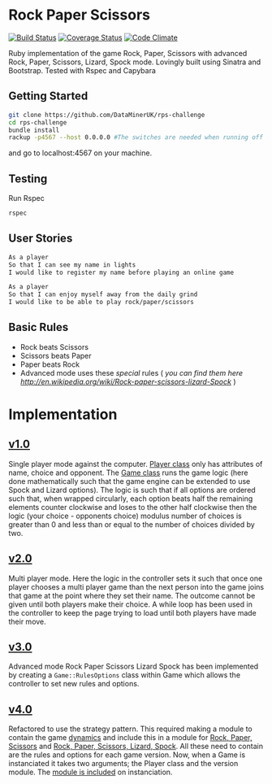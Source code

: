 # Rock Paper Scissors

[![Build Status](https://travis-ci.org/DataMinerUK/rps-challenge.svg?branch=master)](https://travis-ci.org/DataMinerUK/rps-challenge)  [![Coverage Status](https://coveralls.io/repos/DataMinerUK/rps-challenge/badge.svg?branch=master&service=github)](https://coveralls.io/github/DataMinerUK/rps-challenge?branch=master) [![Code Climate](https://codeclimate.com/github/DataMinerUK/rps-challenge/badges/gpa.svg)](https://codeclimate.com/github/DataMinerUK/rps-challenge)

Ruby implementation of the game Rock, Paper, Scissors with advanced Rock, Paper, Scissors, Lizard, Spock mode. Lovingly built using Sinatra and Bootstrap. Tested with Rspec and Capybara

## Getting Started

```sh
git clone https://github.com/DataMinerUK/rps-challenge
cd rps-challenge
bundle install
rackup -p4567 --host 0.0.0.0 #The switches are needed when running off a VM
```
and go to localhost:4567 on your machine.

## Testing

Run Rspec

```sh
rspec
```

## User Stories

```sh
As a player
So that I can see my name in lights
I would like to register my name before playing an online game

As a player
So that I can enjoy myself away from the daily grind
I would like to be able to play rock/paper/scissors
```

## Basic Rules

- Rock beats Scissors
- Scissors beats Paper
- Paper beats Rock
- Advanced mode uses these _special_ rules ( _you can find them here http://en.wikipedia.org/wiki/Rock-paper-scissors-lizard-Spock_ )

# Implementation

[v1.0](https://github.com/DataMinerUK/rps-challenge/releases/tag/v1.0)
------

Single player mode against the computer. [Player class](https://github.com/DataMinerUK/rps-challenge/blob/master/lib/player.rb) only has attributes of name, choice and opponent. The [Game class](https://github.com/DataMinerUK/rps-challenge/blob/master/lib/game.rb) runs the game logic (here done mathematically such that the game engine can be extended to use Spock and Lizard options). The logic is such that if all options are ordered such that, when wrapped circularly, each option beats half the remaining elements counter clockwise and loses to the other half clockwise then the logic (your choice - opponents choice) modulus number of choices is greater than 0 and less than or equal to the number of choices divided by two.

[v2.0](https://github.com/DataMinerUK/rps-challenge/releases/tag/v2.0)
------

Multi player mode. Here the logic in the controller sets it such that once one player chooses a multi player game than the next person into the game joins that game at the point where they set their name. The outcome cannot be given until both players make their choice. A while loop has been used in the controller to keep the page trying to load until both players have made their move.

[v3.0](https://github.com/DataMinerUK/rps-challenge/releases/tag/v3.0)
------

Advanced mode Rock Paper Scissors Lizard Spock has been implemented by creating a `Game::RulesOptions` class within Game which allows the controller to set new rules and options.

[v4.0](https://github.com/DataMinerUK/rps-challenge/releases/tag/v4.0)
-----

Refactored to use the strategy pattern. This required making a module to contain the game [dynamics](https://github.com/DataMinerUK/rps-challenge/blob/master/lib/dynamics.rb) and include this in a module for [Rock, Paper, Scissors](https://github.com/DataMinerUK/rps-challenge/blob/master/lib/rps.rb) and [Rock, Paper, Scissors, Lizard, Spock](https://github.com/DataMinerUK/rps-challenge/blob/master/lib/rpls.rb). All these need to contain are the rules and options for each game version. Now, when a Game is instanciated it takes two arguments; the Player class and the version module. The [module is included](https://github.com/DataMinerUK/rps-challenge/blob/master/lib/game.rb#L12) on instanciation.
